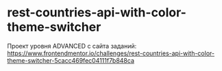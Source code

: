 # rest-countries-api-with-color-theme-switcher
Проект  уровня ADVANCED с сайта заданий: https://www.frontendmentor.io/challenges/rest-countries-api-with-color-theme-switcher-5cacc469fec04111f7b848ca
